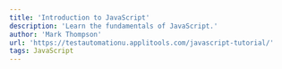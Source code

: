 ```yaml
---
title: 'Introduction to JavaScript'
description: 'Learn the fundamentals of JavaScript.'
author: 'Mark Thompson'
url: 'https://testautomationu.applitools.com/javascript-tutorial/'
tags: JavaScript
---
```

